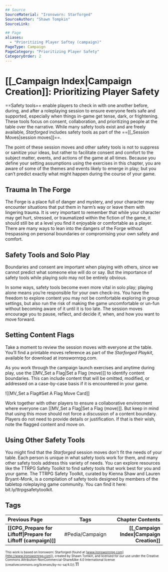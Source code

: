 ```yaml
---
## Source
SourceMaterial: "Ironsworn: Starforged"
SourceAuthor: "Shawn Tompkin"
SourceLink: 

## Page
aliases:
  - "Prioritizing Player Saftey (campaign)"
PageType: Campaign
PageCategory: "Prioritizing Player Safety"
CategoryOrder: 2
---
```

# [[_Campaign Index|Campaign Creation]]: Prioritizing Player Safety
==Safety tools== enable players to check in with one another before, during, and after a roleplaying session to ensure everyone feels safe and supported, especially when things in-game get tense, dark, or frightening. These tools focus on consent, collaboration, and prioritizing people at the table over the narrative. While many safety tools exist and are freely available, _Starforged_ includes safety tools as part of the ==[[_Session Moves|session moves]]==.

The point of these session moves and other safety tools is not to suppress or sanitize your ideas, but rather to facilitate consent and comfort to the subject matter, events, and actions of the game at all times. Because you define your setting assumptions using the exercises in this chapter, you are aware of some of the themes and events likely to emerge in play; but you can’t predict exactly what might happen during the course of your game. 

## Trauma In The Forge
The Forge is a place full of danger and mystery, and your character may encounter situations that put them in harm’s way or leave them with lingering trauma. It is very important to remember that while your character may get hurt, stressed, or traumatized within the fiction of the game, it should still be at a level you find it enjoyable or comfortable as a player. There are many ways to lean into the dangers of the Forge without trespassing on personal boundaries or compromising your own safety and comfort. 

## Safety Tools and Solo Play
Boundaries and consent are important when playing with others, since we cannot predict what someone else will do or say. But the importance of safety tools while playing solo may not be entirely obvious.

In some ways, safety tools become even more vital in solo play; playing alone means you’re responsible for your own check-ins. You have the freedom to explore content you may not be comfortable exploring in group settings, but also run the risk of making the game uncomfortable or un-fun without becoming aware of it until it is too late. The session moves encourage you to pause, reflect, and decide if, when, and how you want to move forward.

## Setting Content Flags
Take a moment to review the session moves with everyone at the table. You’ll find a printable moves reference as part of the _Starforged Playkit_, available for download at ironswornrpg.com.

As you work through the campaign launch exercises and anytime during play, use the [[MV_Set a Flag|Set a Flag (move)]] to identify content boundaries. This can include content that will be omitted, modified, or addressed on a case-by-case basis if it is encountered in your game.

![[MV_Set a Flag#Set A Flag Move Card]]

Work together with other players to ensure a collaborative environment where everyone can [[MV_Set a Flag|Set a Flag (move)]]. But keep in mind that using this move should not force a discussion of a content boundary. Players do not need to provide details or justification. If that is their wish, note the flagged content and move on. 

## Using Other Safety Tools
You might find that the _Starforged_ session moves don’t fit the needs of your table. Each person is unique in what safety tools work for them, and many other safety tools address this variety of needs. You can explore resources like the TTRPG Safety Toolkit to find safety tools that work best for you and your game. The TTRPG Safety Toolkit, curated by Kienna Shaw and Lauren Bryant-Monk, is a compilation of safety tools designed by members of the tabletop roleplaying game community. You can find it here: bit.ly/ttrpgsafetytoolkit.

## Tags
| Previous Page | Tags | Chapter Contents |
|:--- |:---:| ---:|
| **[[CPG_Prepare for Liftoff\|Prepare for Liftoff (campaign)]]** | #Pedia/Campaign | **[[_Campaign Index\|Campaign Creation]]** |

<font size=-2>This work is based on Ironsworn: Starforged (found at [www.ironswornrpg.com](http://www.ironswornrpg.com)), created by Shawn Tomkin, and licensed for our use under the Creative Commons Attribution-NonCommercial-ShareAlike 4.0 International license  (creativecommons.org/licenses/by-nc-sa/4.0/).</font>11